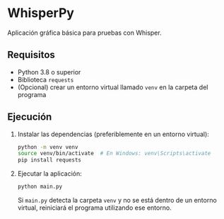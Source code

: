 # WhisperPy

Aplicación gráfica básica para pruebas con Whisper.

## Requisitos

- Python 3.8 o superior
- Biblioteca `requests`
- (Opcional) crear un entorno virtual llamado `venv` en la carpeta del programa

## Ejecución

1. Instalar las dependencias (preferiblemente en un entorno virtual):
   ```bash
   python -m venv venv
   source venv/bin/activate  # En Windows: venv\Scripts\activate
   pip install requests
   ```

2. Ejecutar la aplicación:
   ```bash
   python main.py
   ```
   Si `main.py` detecta la carpeta `venv` y no se está dentro de un entorno
   virtual, reiniciará el programa utilizando ese entorno.
